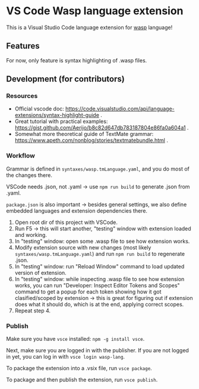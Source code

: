 # VS Code Wasp language extension

This is a Visual Studio Code language extension for [wasp](https://wasp-lang.dev) language!

## Features

For now, only feature is syntax highlighting of .wasp files.

## Development (for contributors)
### Resources
- Official vscode doc: https://code.visualstudio.com/api/language-extensions/syntax-highlight-guide .
- Great tutorial with practical examples: https://gist.github.com/Aerijo/b8c82d647db783187804e86fa0a604a1 .
- Somewhat more theoretical guide of TextMate grammar: https://www.apeth.com/nonblog/stories/textmatebundle.html .

### Workflow
Grammar is defined in `syntaxes/wasp.tmLanguage.yaml`, and you do most of the changes there.

VSCode needs .json, not .yaml -> use `npm run build` to generate .json from .yaml.

`package.json` is also important -> besides general settings, we also define embedded languages and extension dependencies there.

1. Open root dir of this project with VSCode.
2. Run F5 -> this will start another, "testing" window with extension loaded and working.
3. In "testing" window: open some .wasp file to see how extension works.
4. Modify extension source with new changes (most likely `syntaxes/wasp.tmLanguage.yaml`)
   and run `npm run build` to regenerate .json.
5. In "testing" window: run "Reload Window" command to load updated version of extension.
6. In "testing" window: while inspecting .wasp file to see how extension works, you can
   run "Developer: Inspect Editor Tokens and Scopes" command to get a popup for each token showing
   how it got clasified/scoped by extension -> this is great for figuring out if extension does what it should do,
   which is at the end, applying correct scopes.
7. Repeat step 4.

### Publish
Make sure you have `vsce` installed: `npm -g install vsce`.

Next, make sure you are logged in with the publisher.
If you are not logged in yet, you can log in with `vsce login wasp-lang`.

To package the extension into a .vsix file, run `vsce package`.

To package and then publish the extension, run `vsce publish`.
